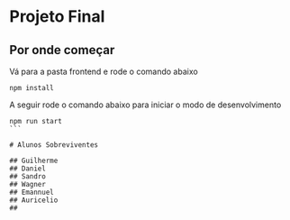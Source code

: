 # Projeto Final

## Por onde começar

Vá para a pasta frontend e rode o comando abaixo

```
npm install
```

A seguir rode o comando abaixo para iniciar o modo de desenvolvimento

````
npm run start
```

# Alunos Sobreviventes

## Guilherme
## Daniel
## Sandro
## Wagner
## Emannuel
## Auricelio
## 
